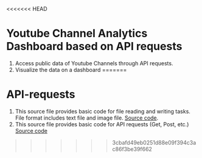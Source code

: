 <<<<<<< HEAD
# Youtube Channel Analytics Dashboard based on API requests
1. Access public data of Youtube Channels through API requests. 
2. Visualize the data on a dashboard
=======
# API-requests
1. This source file provides basic code for file reading and writing tasks. File format includes text file and image file. [Source code](https://github.com/Luming-ubc/API-requests/blob/main/open_files.py).
2. This source file provides basic code for API requests (Get, Post, etc.) [Source code](https://github.com/Luming-ubc/API-requests/blob/main/api_request.py)
>>>>>>> 3cbafd49eb0251d88e09f394c3ac86f3be39f662
